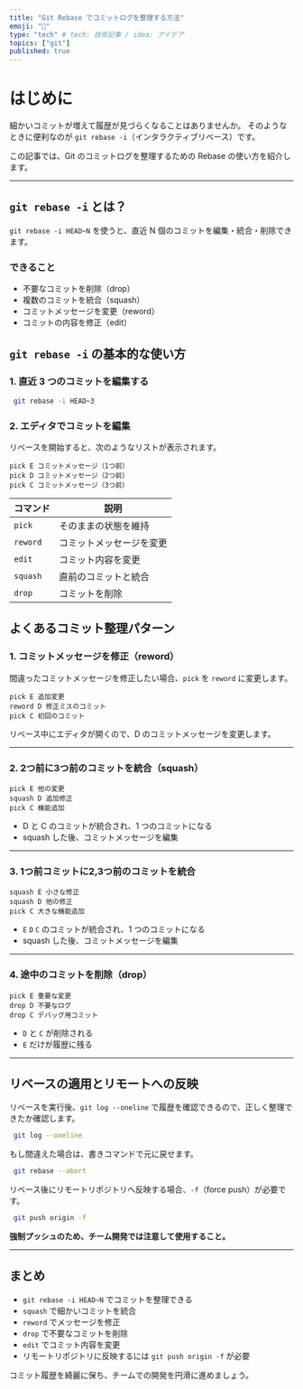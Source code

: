 ```yaml
---
title: "Git Rebase でコミットログを整理する方法"
emoji: "🕌"
type: "tech" # tech: 技術記事 / idea: アイデア
topics: ["git"]
published: true
---
```

#  はじめに

細かいコミットが増えて履歴が見づらくなることはありませんか。
そのようなときに便利なのが `git rebase -i`（インタラクティブリベース）です。

この記事では、Git のコミットログを整理するための Rebase の使い方を紹介します。

---

## `git rebase -i` とは？

`git rebase -i HEAD~N` を使うと、直近 N 個のコミットを編集・統合・削除できます。

### できること
- 不要なコミットを削除（drop）
- 複数のコミットを統合（squash）
- コミットメッセージを変更（reword）
- コミットの内容を修正（edit）

## `git rebase -i` の基本的な使い方

### 1. 直近 3 つのコミットを編集する
```sh
 git rebase -i HEAD~3
```

### 2. エディタでコミットを編集
リベースを開始すると、次のようなリストが表示されます。

```
pick E コミットメッセージ（1つ前）
pick D コミットメッセージ（2つ前）
pick C コミットメッセージ（3つ前）
```

| コマンド | 説明 |
|---------|--------------------------------|
| `pick`  | そのままの状態を維持 |
| `reword`| コミットメッセージを変更 |
| `edit`  | コミット内容を変更 |
| `squash`| 直前のコミットと統合 |
| `drop`  | コミットを削除 |

## よくあるコミット整理パターン

### 1. コミットメッセージを修正（reword）

間違ったコミットメッセージを修正したい場合、`pick` を `reword` に変更します。
```
pick E 追加変更
reword D 修正ミスのコミット
pick C 初回のコミット
```
リベース中にエディタが開くので、D のコミットメッセージを変更します。

---

### 2. 2つ前に3つ前のコミットを統合（squash）

```
pick E 他の変更
squash D 追加修正
pick C 機能追加
```

- D と C のコミットが統合され、1 つのコミットになる
- squash した後、コミットメッセージを編集

---

### 3. 1つ前コミットに2,3つ前のコミットを統合

```
squash E 小さな修正
squash D 他の修正
pick C 大きな機能追加
```

- `E` `D` `C` のコミットが統合され、1 つのコミットになる
- squash した後、コミットメッセージを編集

---

### 4. 途中のコミットを削除（drop）

```
pick E 重要な変更
drop D 不要なログ
drop C デバッグ用コミット
```

- `D` と `C` が削除される
- `E` だけが履歴に残る

---

## リベースの適用とリモートへの反映

リベースを実行後、`git log --oneline` で履歴を確認できるので、正しく整理できたか確認します。

```sh
 git log --oneline
```

もし間違えた場合は、書きコマンドで元に戻せます。
```sh
 git rebase --abort
```

リベース後にリモートリポジトリへ反映する場合、`-f`（force push）が必要です。
```sh
 git push origin -f
```

**強制プッシュのため、チーム開発では注意して使用すること。**

---

## まとめ

- `git rebase -i HEAD~N` でコミットを整理できる
- `squash` で細かいコミットを統合
- `reword` でメッセージを修正
- `drop` で不要なコミットを削除
- `edit` でコミット内容を変更
- リモートリポジトリに反映するには `git push origin -f` が必要

コミット履歴を綺麗に保ち、チームでの開発を円滑に進めましょう。

